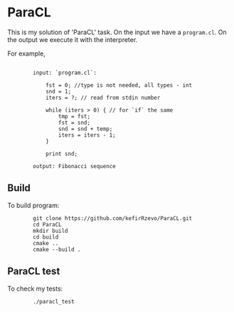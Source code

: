 # ParaCL
This is my solution of 'ParaCL' task. On the input we have a `program.cl`. On the output we execute it with the interpreter.

For example, 
```

        input: `program.cl`:

            fst = 0; //type is not needed, all types - int
            snd = 1;
            iters = ?; // read from stdin number

            while (iters > 0) { // for `if` the same
                tmp = fst;
                fst = snd;
                snd = snd + temp;
                iters = iters - 1;
            }

            print snd;

        output: Fibonacci sequence
```

## Build
To build program:
```
        git clone https://github.com/kefirRzevo/ParaCL.git
        cd ParaCL
        mkdir build
        cd build
        cmake ..
        cmake --build .
```

## ParaCL test
To check my tests:
```
        ./paracl_test
```
